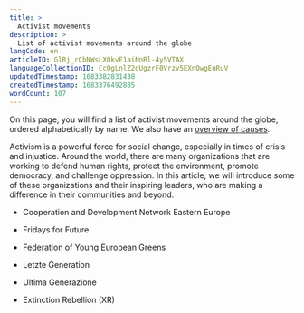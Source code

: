 ```yaml
---
title: >
  Activist movements
description: >
  List of activist movements around the globe
langCode: en
articleID: GlRj_rCbNWsLXOkvE1aiNnRl-4y5VTAX
languageCollectionID: CcOgLnlZ2dUgzrF0Vrzv5EXnQwgEuRuV
updatedTimestamp: 1683382831438
createdTimestamp: 1683376492885
wordCount: 107
---
```


On this page, you will find a list of activist movements around the globe, ordered alphabetically by name. We also have an [overview of causes](/campaigns).

Activism is a powerful force for social change, especially in times of crisis and injustice. Around the world, there are many organizations that are working to defend human rights, protect the environment, promote democracy, and challenge oppression. In this article, we will introduce some of these organizations and their inspiring leaders, who are making a difference in their communities and beyond.

-   Cooperation and Development Network Eastern Europe
    
-   Fridays for Future
    
-   Federation of Young European Greens
    
-   Letzte Generation
    
-   Ultima Generazione
    
-   Extinction Rebellion (XR)